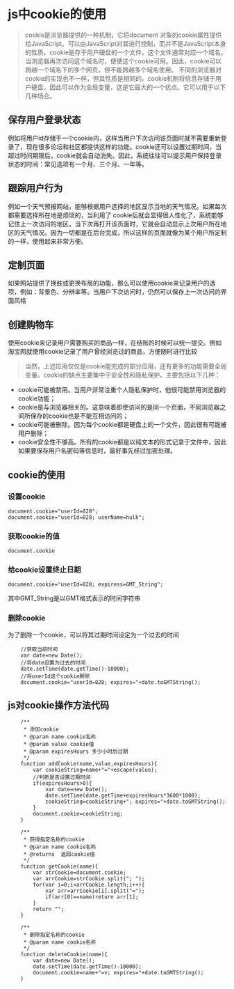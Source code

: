 # js中cookie的使用 #
>cookie是浏览器提供的一种机制，它将document 对象的cookie属性提供给JavaScript。可以由JavaScript对其进行控制，而并不是JavaScript本身的性质。cookie是存于用户硬盘的一个文件，这个文件通常对应一个域名，当浏览器再次访问这个域名时，便使这个cookie可用。因此，cookie可以跨越一个域名下的多个网页，但不能跨越多个域名使用。 不同的浏览器对cookie的实现也不一样，但其性质是相同的。cookie机制将信息存储于用户硬盘，因此可以作为全局变量，这是它最大的一个优点。它可以用于以下几种场合。

## 保存用户登录状态 ##
例如将用户id存储于一个cookie内，这样当用户下次访问该页面时就不需要重新登录了，现在很多论坛和社区都提供这样的功能。cookie还可以设置过期时间，当超过时间期限后，cookie就会自动消失。因此，系统往往可以提示用户保持登录状态的时间：常见选项有一个月、三个月、一年等。 
## 跟踪用户行为 ##
例如一个天气预报网站，能够根据用户选择的地区显示当地的天气情况。如果每次都需要选择所在地是烦琐的，当利用了 cookie后就会显得很人性化了，系统能够记住上一次访问的地区，当下次再打开该页面时，它就会自动显示上次用户所在地区的天气情况。因为一切都是在后台完成，所以这样的页面就像为某个用户所定制的一样，使用起来非常方便。 
## 定制页面 ##
如果网站提供了换肤或更换布局的功能，那么可以使用cookie来记录用户的选项，例如：背景色、分辨率等。当用户下次访问时，仍然可以保存上一次访问的界面风格
## 创建购物车 ##
使用cookie来记录用户需要购买的商品一样，在结账的时候可以统一提交。例如淘宝网就使用cookie记录了用户曾经浏览过的商品，方便随时进行比较

>当然，上述应用仅仅是cookie能完成的部分应用，还有更多的功能需要全局变量。cookie的缺点主要集中于安全性和隐私保护。主要包括以下几种： 
- cookie可能被禁用。当用户非常注重个人隐私保护时，他很可能禁用浏览器的cookie功能； 
- cookie是与浏览器相关的。这意味着即使访问的是同一个页面，不同浏览器之间所保存的cookie也是不能互相访问的； 
- cookie可能被删除。因为每个cookie都是硬盘上的一个文件，因此很有可能被用户删除； 
- cookie安全性不够高。所有的cookie都是以纯文本的形式记录于文件中，因此如果要保存用户名密码等信息时，最好事先经过加密处理。 

## cookie的使用 ##
### 设置cookie ###
    document.cookie="userId=828"; 
	document.cookie="userId=828; userName=hulk"; 

### 获取cookie的值  ###
	document.cookie

### 给cookie设置终止日期  ###
	document.cookie="userId=828; expiress=GMT_String"; 

其中GMT_String是以GMT格式表示的时间字符串

### 删除cookie ###
为了删除一个cookie，可以将其过期时间设定为一个过去的时间

```
    //获取当前时间 
	var date=new Date(); 
	//将date设置为过去的时间 
	date.setTime(date.getTime()-10000); 
	//将userId这个cookie删除 
	document.cookie="userId=828; expires="+date.toGMTString(); 
```

## js对cookie操作方法代码 ##

```
	/**
	 * 添加cookie
	 * @param name cookie名称
	 * @param value cookie值
	 * @param expiresHours 多少小时后过期
	 */
	function addCookie(name,value,expiresHours){
	    var cookieString=name+"="+escape(value);
	    //判断是否设置过期时间
	    if(expiresHours>0){
	        var date=new Date();
	        date.setTime(date.getTime+expiresHours*3600*1000);
	        cookieString=cookieString+"; expires="+date.toGMTString();
	    }
	    document.cookie=cookieString;
	}

	/**
	 * 获得指定名称的cookie
	 * @param name cookie名称
	 * @returns  返回cookie值
	 */
	function getCookie(name){
	    var strCookie=document.cookie;
	    var arrCookie=strCookie.split("; ");
	    for(var i=0;i<arrCookie.length;i++){
	        var arr=arrCookie[i].split("=");
	        if(arr[0]==name)return arr[1];
	    }
	    return "";
	}

	/**
	 * 删除指定名称的cookie
	 * @param name cookie名称
	 */
	function deleteCookie(name){
	    var date=new Date();
	    date.setTime(date.getTime()-10000);
	    document.cookie=name+"=v; expires="+date.toGMTString();
	}

```
